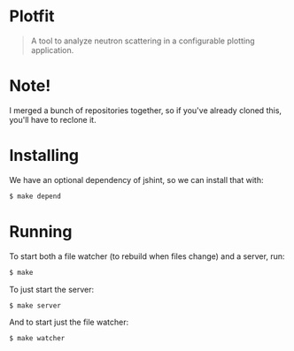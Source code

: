 # Plotfit

> A tool to analyze neutron scattering in a configurable plotting application.

# Note!

I merged a bunch of repositories together, so if you've already cloned this,
you'll have to reclone it.

# Installing

We have an optional dependency of jshint, so we can install that with:

```bash
$ make depend
```

# Running

To start both a file watcher (to rebuild when files change) and a server, run:

```bash
$ make
```

To just start the server:

```bash
$ make server
```

And to start just the file watcher:

```bash
$ make watcher
```
